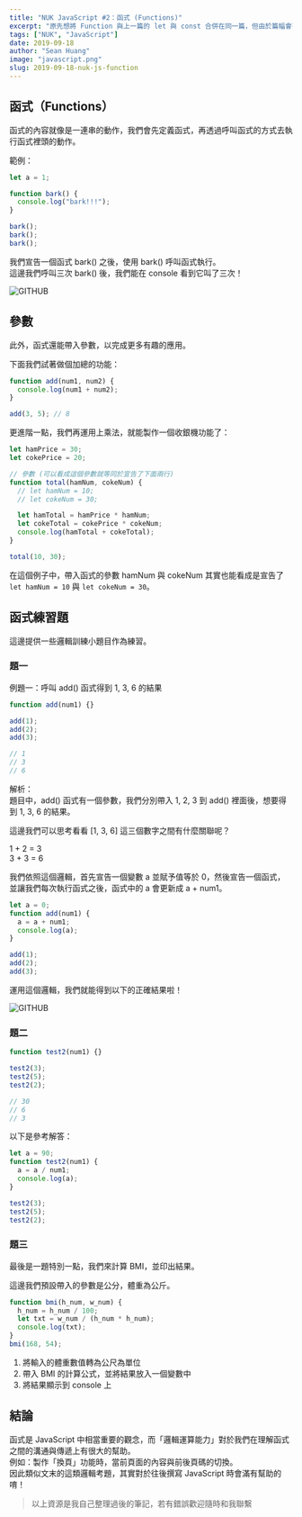 ```yaml
---
title: "NUK JavaScript #2：函式 (Functions)"
excerpt: "原先想將 Function 與上一篇的 let 與 const 合併在同一篇，但由於篇幅會有些過長，因此決定另外寫一篇文章介紹函式。這篇文章會介紹函式的使用方式與觀念。"
tags: ["NUK", "JavaScript"]
date: 2019-09-18
author: "Sean Huang"
image: "javascript.png"
slug: 2019-09-18-nuk-js-function
---
```


## 函式（Functions）

函式的內容就像是一連串的動作，我們會先定義函式，再透過呼叫函式的方式去執行函式裡頭的動作。

範例：

```javascript
let a = 1;

function bark() {
  console.log("bark!!!");
}

bark();
bark();
bark();
```

我們宣告一個函式 bark() 之後，使用 bark() 呼叫函式執行。  
這邊我們呼叫三次 bark() 後，我們能在 console 看到它叫了三次！

![GITHUB](https://i.imgur.com/qLJlS80.png)

## 參數

此外，函式還能帶入參數，以完成更多有趣的應用。

下面我們試著做個加總的功能：

```javascript
function add(num1, num2) {
  console.log(num1 + num2);
}

add(3, 5); // 8
```

更進階一點，我們再運用上乘法，就能製作一個收銀機功能了：

```javascript
let hamPrice = 30;
let cokePrice = 20;

// 參數 (可以看成這個參數就等同於宣告了下面兩行)
function total(hamNum, cokeNum) {
  // let hamNum = 10;
  // let cokeNum = 30;

  let hamTotal = hamPrice * hamNum;
  let cokeTotal = cokePrice * cokeNum;
  console.log(hamTotal + cokeTotal);
}

total(10, 30);
```

在這個例子中，帶入函式的參數 hamNum 與 cokeNum 其實也能看成是宣告了 `let hamNum = 10` 與 `let cokeNum = 30`。

## 函式練習題

這邊提供一些邏輯訓練小題目作為練習。

### 題一

例題一：呼叫 add() 函式得到 1, 3, 6 的結果

```javascript
function add(num1) {}

add(1);
add(2);
add(3);

// 1
// 3
// 6
```

解析：  
題目中，add() 函式有一個參數，我們分別帶入 1, 2, 3 到 add() 裡面後，想要得到 1, 3, 6 的結果。

這邊我們可以思考看看 [1, 3, 6] 這三個數字之間有什麼關聯呢？

1 + 2 = 3  
3 + 3 = 6

我們依照這個邏輯，首先宣告一個變數 a 並賦予值等於 0，然後宣告一個函式，並讓我們每次執行函式之後，函式中的 a 會更新成 a + num1。

```javascript
let a = 0;
function add(num1) {
  a = a + num1;
  console.log(a);
}

add(1);
add(2);
add(3);
```

運用這個邏輯，我們就能得到以下的正確結果啦！

![GITHUB](https://i.imgur.com/4kpTRZd.png)

### 題二

```javascript
function test2(num1) {}

test2(3);
test2(5);
test2(2);

// 30
// 6
// 3
```

以下是參考解答：

```javascript
let a = 90;
function test2(num1) {
  a = a / num1;
  console.log(a);
}

test2(3);
test2(5);
test2(2);
```

### 題三

最後是一題特別一點，我們來計算 BMI，並印出結果。

這邊我們預設帶入的參數是公分，體重為公斤。

```javascript
function bmi(h_num, w_num) {
  h_num = h_num / 100;
  let txt = w_num / (h_num * h_num);
  console.log(txt);
}
bmi(168, 54);
```

1. 將輸入的體重數值轉為公尺為單位
2. 帶入 BMI 的計算公式，並將結果放入一個變數中
3. 將結果顯示到 console 上

## 結論

函式是 JavaScript 中相當重要的觀念，而「邏輯運算能力」對於我們在理解函式之間的溝通與傳遞上有很大的幫助。  
例如：製作「換頁」功能時，當前頁面的內容與前後頁碼的切換。  
因此類似文末的這類邏輯考題，其實對於往後撰寫 JavaScript 時會滿有幫助的唷！

> 以上資源是我自己整理過後的筆記，若有錯誤歡迎隨時和我聯繫
